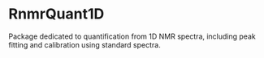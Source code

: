 # RnmrQuant1D
Package dedicated to quantification from 1D NMR spectra, including peak fitting and calibration using standard spectra.
